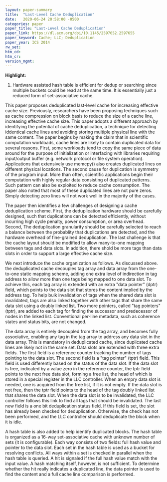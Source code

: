 ```yaml
---
layout: paper-summary
title:  "Last-Level Cache Deduplication"
date:   2020-06-24 20:58:00 -0500
categories: paper
paper_title: "Last-Level Cache Deduplication"
paper_link: https://dl.acm.org/doi/10.1145/2597652.2597655
paper_keyword: Cache; LLC; Deduplication
paper_year: ICS 2014
rw_set:
htm_cd:
htm_cr:
version_mgmt:
---
```


**Highlight:**

1. Hardware assisted hash table is efficient for dedup or searching since multiple buckets could be read at the same time.
   It is essentially just a reduced form of set-associative cache.

This paper proposes deduplicated last-level cache for increasing effective cache size. Previously, researchers have been 
proposing techniques such as cache compression on block basis to reduce the size of a cache line, increasing effective
cache size. This paper adopts a different approach by identifying the potential of cache deduplication, a technique for
detecting iddentical cache lines and avoiding storing multiple physical line with the same content.
The paper begins by making the claim that in scientific computation workloads, cache lines are likely to contain duplicated
data for several reasons. First, some workloads tend to copy the same piece of data around for the purpose of initialization
or interfacing with libraries requiring input/output buffer (e.g. network protocol or file system operation).
Applications that extensively use memcpy() also creates duplicated lines on different physical locations.
The second cause for duplication is symmetry of the program input. More than often, scientific applications begin their
computation with highly regular data consisting of duplicated patterns. Such pattern can also be exploited to reduce 
cache consumption.
The paper also noted that most of these duplicated lines are not pure zeros. Simply detecting zero lines will not work
well in the majority of the cases.

The paper then identifies a few challenges of designing a cache deduplication scheme. First, the deduplication hardware 
should be carefully designed, such that duplications can be detected efficiently, without incurring high cycle penalty, 
power consumption, or area overhead. Second, The deduplication granularity should be carefully selected to reach a balance
between the probablity that duplications are detected, and the hardware overhead of fine-grained deduplication.
The last challenge is that the cache layout should be modified to allow many-to-one mapping between tags and data slots.
In addition, there shold be more tags than data slots in order to support a large effective cache size.

We next introduce the cache organization as follows. As discussed above. the deduplicated cache decouples tag array
and data array from the one-to-one static mapping scheme, adding one extra level of indirection in tag address to
allow more than one tags being mapped to one data slot. To achieve this, each tag array is extended with an extra 
"data pointer" (dptr) field, which points to the data slot that stores the content implied by the address tag.
To help bulk invalidation of tags when the shared data slot is invalidated, tags are also linked together with other 
tags that share the same data slot using a doubly linked list. Two more pointers, called "tag pointers" (tptr), are 
added to each tag for finding the successor and predecessor of nodes in the linked list. 
Conventional per-line metadata, such as coherence states and status bits, are not changed.

The data array is entirely decoupled from the tag array, and becomes fully associative, enabling any tag in the tag array 
to address any data slot in the data array. This is mandatory in deduplicated cache, since duplicated cache lines are likely
not in the same set. Data slots are extended with three extra fields. The first field is a reference counter tracking the
number of tags pointing to the data slot. 
The second field is a "tag pointer" (tptr) field. This field is used differently based on the status of the data slot. 
If the data slot is free, indicated by a value zero in the reference counter, the tptr field points to the next free data
slot, forming a free list, the head of which is stored in a special register in the LLC controller. When an empry data 
slot is needed, one is acquired from the free list, if it is not empty. 
If the data slot is not free, then the tptr field points to the head of the tag doubly linked list that shares the data
slot. When the data slot is to be invalidated, the LLC controller follows this link to find all tags that should be invalidated.
The last new field is a one bit deduplication status field. If this field is set, the slot has already been checked for
deduplication. Otherwise, the check has not been performed, and the LLC controller should deduplicate the block when it
is idle.

A hash table is also added to help identify duplicated blocks. The hash table is organized as a 16-way set-associative
cache with unknown number of sets (it is configurable). Each way consists of two fields: full hash value and pointer to the 
data slot. Each set in the hash table is used as a bucket for resolving conflicts. All ways within a set is checked
in parallel when the hash table is queried. A hit is signaled if the full hash value match with the input value.
A hash matching itself, however, is not sufficient. To determine whether the hit really indicates a duplicated line, the
data pointer is used to find the content and a full cache line comparison is performed.
